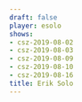 ```yaml
---
draft: false
player: esolo
shows:
- csz-2019-08-02
- csz-2019-08-03
- csz-2019-08-09
- csz-2019-08-10
- csz-2019-08-16
title: Erik Solo
---
```


